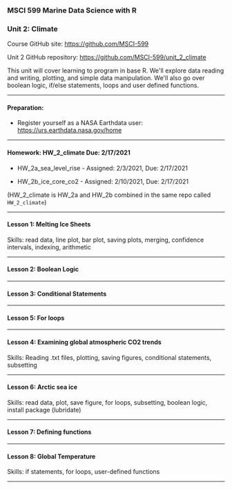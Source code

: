 ### MSCI 599 Marine Data Science with R
### Unit 2: Climate

Course GitHub site: https://github.com/MSCI-599

Unit 2 GitHub repository: https://github.com/MSCI-599/unit_2_climate

This unit will cover learning to program in base R. We'll explore data reading and writing, plotting, and simple data manipulation. We'll also go over boolean logic, if/else statements, loops and user defined functions.

***

#### Preparation:

-  Register yourself as a NASA Earthdata user: https://urs.earthdata.nasa.gov/home

***

#### Homework: HW_2_climate Due: 2/17/2021

-  HW_2a_sea_level_rise - Assigned: 2/3/2021, Due: 2/17/2021

-  HW_2b_ice_core_co2 - Assigned: 2/10/2021, Due: 2/17/2021

(HW_2_climate is HW_2a and HW_2b combined in the same repo called `HW_2_climate`)

***

#### Lesson 1: Melting Ice Sheets
Skills: read data, line plot, bar plot, saving plots, merging, confidence intervals, indexing, arithmetic

***

#### Lesson 2: Boolean Logic

***

#### Lesson 3: Conditional Statements

***

#### Lesson 5: For loops

***

#### Lesson 4: Examining global atmospheric CO2 trends
Skills: Reading .txt files, plotting, saving figures, conditional statements, subsetting

***

#### Lesson 6: Arctic sea ice
Skills: read data, plot, save figure, for loops, subsetting, boolean logic, install package (lubridate)

***

#### Lesson 7: Defining functions

***

#### Lesson 8: Global Temperature
Skills: if statements, for loops, user-defined functions

***

